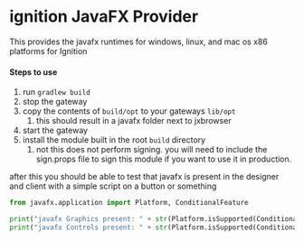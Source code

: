 # ignition JavaFX Provider
This provides the javafx runtimes for windows, linux, and mac os x86 platforms for Ignition

#### Steps to use
1. run `gradlew build`
2. stop the gateway
3. copy the contents of `build/opt` to your gateways `lib/opt`
   1. this should result in a javafx folder next to jxbrowser
4. start the gateway
5. install the module built in the root `build` directory
   1. not this does not perform signing. you will need to include the sign.props file to sign this module if you 
      want to use it in production.

after this you should be able to test that javafx is present in the designer and client with a simple script on a 
button or something

```python
from javafx.application import Platform, ConditionalFeature

print("javafx Graphics present: " + str(Platform.isSupported(ConditionalFeature.GRAPHICS)))
print("javafx Controls present: " + str(Platform.isSupported(ConditionalFeature.CONTROLS)))
```
